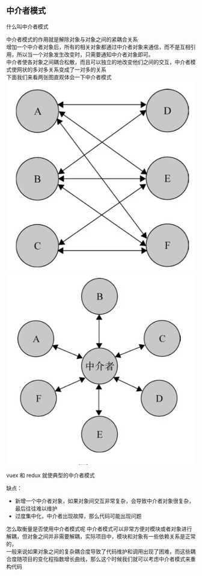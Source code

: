 ## 中介者模式

什么叫中介者模式

中介者模式的作用就是解除对象与对象之间的紧耦合关系  
增加一个中介者对象后，所有的相关对象都通过中介者对象来通信，而不是互相引用，所以当一个对象发生改变时，只需要通知中介者对象即可。  
中介者使各对象之间耦合松散，而且可以独立的地改变他们之间的交互，中介者模式使网状的多对多关系变成了一对多的关系  
下面我们来看两张图直观体会一下中介者模式  
![Image text](./img/16367f0c5f43100e.png)
![Image text](./img/16367f0c5f3a4c38.png)

vuex 和 redux 就使典型的中介者模式

缺点：

- 新增一个中介者对象，如果对象间交互非常复杂，会导致中介者对象很复杂，最后往往难以维护
- 过度集中化，中介者出现故障，那么代码可能出现问题

怎么取衡量是否使用中介者模式呢
中介者模式可以非常方便对模块或者对象进行解耦，但对象之间并非需要解耦，实际项目中，模块和对象有一些依赖关系是正常的，  
 一般来说如果对象之间的复杂耦合度导致了代码维护和调用出现了困难，而这些耦合度随项目的变化程指数增长曲线，那么这个时候我们就可以考虑中介者模式来重构代码
